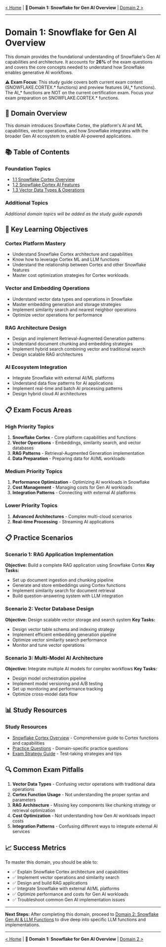 [< Home](../README.md) | **📘 Domain 1: Snowflake for Gen AI Overview** | [Domain 2 >](../2_Snowflake_Gen_AI_and_LLM_Functions/README.md)
***

# Domain 1: Snowflake for Gen AI Overview

This domain provides the foundational understanding of Snowflake's Gen AI capabilities and architecture. It accounts for **26%** of the exam questions and covers the core concepts needed to understand how Snowflake enables generative AI workflows.

⚠️ **Exam Focus**: This study guide covers both current exam content (SNOWFLAKE.CORTEX.* functions) and preview features (AI_* functions). The AI_* functions are NOT on the current certification exam. Focus your exam preparation on SNOWFLAKE.CORTEX.* functions.

## 🎯 Domain Overview

This domain introduces Snowflake Cortex, the platform's AI and ML capabilities, vector operations, and how Snowflake integrates with the broader Gen AI ecosystem to enable AI-powered applications.

## 📚 Table of Contents

### **Foundation Topics**
- [1.1 Snowflake Cortex Overview](./1.1_Snowflake_Cortex_Overview.md)
- [1.2 Snowflake Cortex AI Features](./1.2_Snowflake_Cortex_AI_Features.md)
- [1.3 Vector Data Types & Operations](./1.3_Vector_Data_Types_Operations.md)

### **Additional Topics**
*Additional domain topics will be added as the study guide expands*

## 🚀 Key Learning Objectives

### **Cortex Platform Mastery**
- Understand Snowflake Cortex architecture and capabilities
- Know how to leverage Cortex ML and LLM functions
- Understand the relationship between Cortex and other Snowflake features
- Master cost optimization strategies for Cortex workloads

### **Vector and Embedding Operations**
- Understand vector data types and operations in Snowflake
- Master embedding generation and storage strategies
- Implement similarity search and nearest neighbor operations
- Optimize vector operations for performance

### **RAG Architecture Design**
- Design and implement Retrieval-Augmented Generation patterns
- Understand document chunking and embedding strategies
- Implement hybrid search combining vector and traditional search
- Design scalable RAG architectures

### **AI Ecosystem Integration**
- Integrate Snowflake with external AI/ML platforms
- Understand data flow patterns for AI applications
- Implement real-time and batch AI processing patterns
- Design hybrid cloud AI architectures

## 📋 Exam Focus Areas

### **High Priority Topics**
1. **Snowflake Cortex** - Core platform capabilities and functions
2. **Vector Operations** - Embeddings, similarity search, and vector databases
3. **RAG Patterns** - Retrieval-Augmented Generation implementation
4. **Data Preparation** - Preparing data for AI/ML workloads

### **Medium Priority Topics**
1. **Performance Optimization** - Optimizing AI workloads in Snowflake
2. **Cost Management** - Managing costs for Gen AI workloads
3. **Integration Patterns** - Connecting with external AI platforms

### **Lower Priority Topics**
1. **Advanced Architectures** - Complex multi-cloud scenarios
2. **Real-time Processing** - Streaming AI applications

## 📋 Practice Scenarios

### **Scenario 1: RAG Application Implementation**
**Objective:** Build a complete RAG application using Snowflake Cortex
**Key Tasks:**
- Set up document ingestion and chunking pipeline
- Generate and store embeddings using Cortex functions
- Implement similarity search for document retrieval
- Build question-answering system with LLM integration

### **Scenario 2: Vector Database Design**
**Objective:** Design scalable vector storage and search system
**Key Tasks:**
- Design vector table schema and indexing strategy
- Implement efficient embedding generation pipeline
- Optimize vector similarity search performance
- Monitor and tune vector operations

### **Scenario 3: Multi-Model AI Architecture**
**Objective:** Integrate multiple AI models for complex workflows
**Key Tasks:**
- Design model orchestration pipeline
- Implement model versioning and A/B testing
- Set up monitoring and performance tracking
- Optimize cross-model data flow

## 📊 Study Resources

### **Study Resources**
- [Snowflake Cortex Overview](./1.1_Snowflake_Cortex_Overview.md) - Comprehensive guide to Cortex functions and capabilities
- [Practice Questions](../exam_prep/Practice_Questions.md) - Domain-specific practice questions
- [Exam Strategy Guide](../exam_prep/Exam_Strategy.md) - Test-taking strategies and tips

## 🔍 Common Exam Pitfalls

1. **Vector Data Types** - Confusing vector operations with traditional data operations
2. **Cortex Function Usage** - Not understanding the proper syntax and parameters
3. **RAG Architecture** - Missing key components like chunking strategy or retrieval optimization
4. **Cost Optimization** - Not understanding how Gen AI workloads impact costs
5. **Integration Patterns** - Confusing different ways to integrate external AI services

## 📈 Success Metrics

To master this domain, you should be able to:
- ✅ Explain Snowflake Cortex architecture and capabilities
- ✅ Implement vector operations and similarity search
- ✅ Design and build RAG applications
- ✅ Integrate Snowflake with external AI/ML platforms
- ✅ Optimize performance and costs for Gen AI workloads
- ✅ Troubleshoot common Gen AI implementation issues

---

**Next Steps:** After completing this domain, proceed to [Domain 2: Snowflake Gen AI & LLM Functions](../2_Snowflake_Gen_AI_and_LLM_Functions/README.md) to dive deep into specific LLM functions and implementations.

***
[< Home](../README.md) | **📘 Domain 1: Snowflake for Gen AI Overview** | [Domain 2 >](../2_Snowflake_Gen_AI_and_LLM_Functions/README.md) 